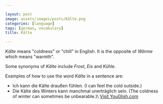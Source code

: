 ```yaml
---

layout: post
image: assets/images/posts/Kälte.png
categories: [language]
tags: [german, vocabulary]
title: Kälte

---
```


*Kälte* means "coldness" or "chill" in English. It is the opposite of *Wärme* which means "warmth".

Some synonyms of *Kälte* include *Frost*, *Eis* and *Kühle*. 

Examples of how to use the word *Kälte* in a sentence are:

- Ich kann die Kälte draußen fühlen. (I can feel the cold outside.)
- Die Kälte des Winters kann manchmal unerträglich sein. (The coldness of winter can sometimes be unbearable.)\ <a id="yg-widget-0" class="youglish-widget" data-query="Kälte" data-lang="german" data-components="8412" data-auto-start="0" data-bkg-color="theme_light" data-title="How%20to%20pronounce%20Kälte%20in%20German"  rel="nofollow" href="https://youglish.com">Visit YouGlish.com</a><script async src="https://youglish.com/public/emb/widget.js" charset="utf-8"></script>